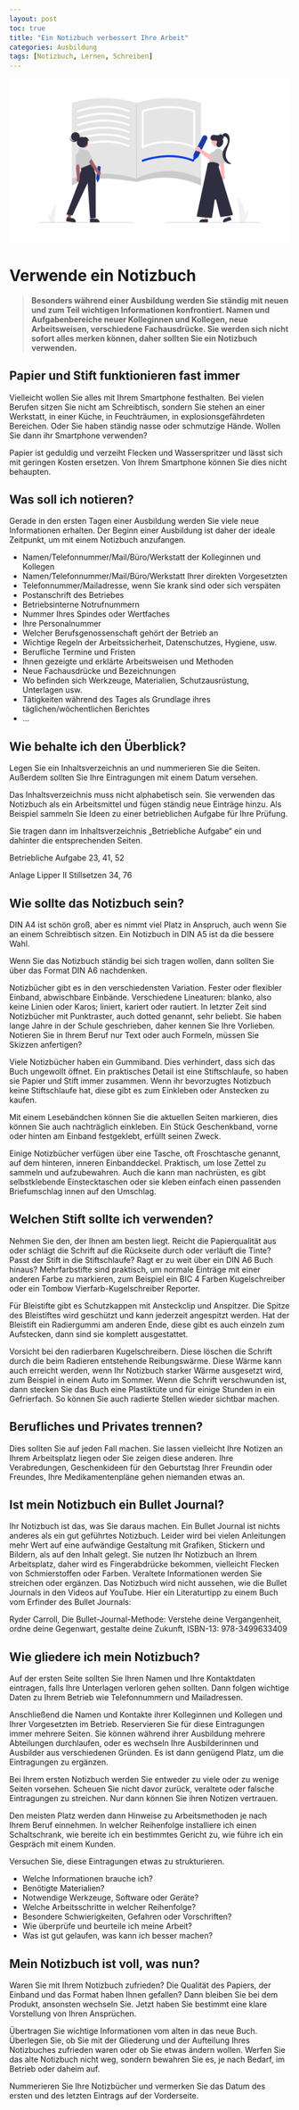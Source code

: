 ```yaml
---
layout: post
toc: true
title: "Ein Notizbuch verbessert Ihre Arbeit"
categories: Ausbildung
tags: [Notizbuch, Lernen, Schreiben]
---
```


![undraw_Blog_post_re_fy5x](https://github.com/GSBildung/gsbildung.github.io/blob/master/undraw_Notebook_re_id0r_k.png?raw=true)

# Verwende ein Notizbuch

> **Besonders während einer Ausbildung werden Sie ständig mit neuen und zum Teil wichtigen Informationen konfrontiert. Namen und Aufgabenbereiche neuer Kolleginnen und Kollegen, neue Arbeitsweisen, verschiedene Fachausdrücke. Sie werden sich nicht sofort alles merken können, daher sollten Sie ein Notizbuch verwenden.**



## Papier und Stift funktionieren fast immer

Vielleicht wollen Sie alles mit Ihrem Smartphone festhalten. Bei vielen Berufen sitzen Sie nicht am Schreibtisch, sondern Sie stehen an einer Werkstatt, in einer Küche, in Feuchträumen, in explosionsgefährdeten Bereichen. Oder Sie haben ständig nasse oder schmutzige Hände. Wollen Sie dann ihr Smartphone verwenden?

Papier ist geduldig und verzeiht Flecken und Wasserspritzer und lässt sich mit geringen Kosten ersetzen. Von Ihrem Smartphone können Sie dies nicht behaupten.



## Was soll ich notieren?

Gerade in den ersten Tagen einer Ausbildung werden Sie viele neue Informationen erhalten. Der Beginn einer Ausbildung ist daher der ideale Zeitpunkt, um mit einem Notizbuch anzufangen.

- Namen/Telefonnummer/Mail/Büro/Werkstatt der Kolleginnen und Kollegen
- Namen/Telefonnummer/Mail/Büro/Werkstatt Ihrer direkten Vorgesetzten
- Telefonnummer/Mailadresse, wenn Sie krank sind oder sich verspäten
- Postanschrift des Betriebes
- Betriebsinterne Notrufnummern
- Nummer Ihres Spindes oder Wertfaches
- Ihre Personalnummer
- Welcher Berufsgenossenschaft gehört der Betrieb an
- Wichtige Regeln der Arbeitssicherheit, Datenschutzes, Hygiene, usw.
- Berufliche Termine und Fristen
- Ihnen gezeigte und erklärte Arbeitsweisen und Methoden
- Neue Fachausdrücke und Bezeichnungen
- Wo befinden sich Werkzeuge, Materialien, Schutzausrüstung, Unterlagen usw.
- Tätigkeiten während des Tages als Grundlage ihres täglichen/wöchentlichen Berichtes
- ...



## Wie behalte ich den Überblick?

Legen Sie ein Inhaltsverzeichnis an und nummerieren Sie die Seiten. Außerdem sollten Sie Ihre Eintragungen mit einem Datum versehen.

Das Inhaltsverzeichnis muss nicht alphabetisch sein. Sie verwenden das Notizbuch als ein Arbeitsmittel und fügen ständig neue Einträge hinzu. Als Beispiel sammeln Sie Ideen  zu einer betrieblichen Aufgabe für Ihre Prüfung.

Sie tragen dann im Inhaltsverzeichnis „Betriebliche Aufgabe“ ein und dahinter die entsprechenden Seiten.

Betriebliche Aufgabe 23, 41, 52

Anlage Lipper II Stillsetzen 34, 76



## Wie sollte das Notizbuch sein?

DIN A4 ist schön groß, aber es nimmt viel Platz in Anspruch, auch wenn Sie an einem Schreibtisch sitzen. Ein Notizbuch in DIN A5 ist da die bessere Wahl.

Wenn Sie das Notizbuch ständig bei sich tragen wollen, dann sollten Sie über das Format DIN A6 nachdenken.

Notizbücher gibt es in den verschiedensten Variation. Fester oder flexibler Einband, abwischbare Einbände. Verschiedene Lineaturen: blanko, also keine Linien oder Karos; liniert, kariert oder rautiert. In letzter Zeit sind Notizbücher mit Punktraster, auch dotted genannt, sehr beliebt. Sie haben lange Jahre in der Schule geschrieben, daher kennen Sie Ihre Vorlieben. Notieren Sie in Ihrem Beruf nur Text oder auch Formeln, müssen Sie Skizzen anfertigen?

Viele Notizbücher haben ein Gummiband. Dies verhindert, dass sich das Buch ungewollt öffnet. Ein praktisches Detail ist eine Stiftschlaufe, so haben sie Papier und Stift immer zusammen. Wenn ihr bevorzugtes Notizbuch keine Stiftschlaufe hat, diese gibt es zum Einkleben oder Anstecken zu kaufen.

Mit einem Lesebändchen können Sie die aktuellen Seiten markieren, dies können Sie auch nachträglich einkleben. Ein Stück Geschenkband, vorne oder hinten am Einband festgeklebt, erfüllt seinen Zweck.

Einige Notizbücher verfügen über eine Tasche, oft Froschtasche genannt, auf dem hinteren, inneren Einbanddeckel. Praktisch, um lose Zettel zu sammeln und aufzubewahren. Auch die kann man nachrüsten, es gibt selbstklebende Einstecktaschen oder sie kleben einfach einen passenden Briefumschlag innen auf den Umschlag.



## Welchen Stift sollte ich verwenden?

Nehmen Sie den, der Ihnen am besten liegt. Reicht die Papierqualität aus oder schlägt die Schrift auf die Rückseite durch oder verläuft die Tinte? Passt der Stift in die Stiftschlaufe? Ragt er zu weit über ein DIN A6 Buch hinaus? Mehrfarbstifte sind praktisch, um normale Einträge mit einer anderen Farbe zu markieren, zum Beispiel ein BIC 4 Farben Kugelschreiber oder ein Tombow Vierfarb-Kugelschreiber Reporter.

Für Bleistifte gibt es Schutzkappen mit Ansteckclip und Anspitzer. Die Spitze des Bleistiftes wird geschützt und kann jederzeit angespitzt werden. Hat der Bleistift ein Radiergummi am anderen Ende, diese gibt es auch einzeln zum Aufstecken, dann sind sie komplett ausgestattet.

Vorsicht bei den radierbaren Kugelschreibern. Diese löschen die Schrift durch die beim Radieren entstehende Reibungswärme. Diese Wärme kann auch erreicht werden, wenn Ihr Notizbuch starker Wärme ausgesetzt wird, zum Beispiel in einem Auto im Sommer. Wenn die Schrift verschwunden ist, dann stecken Sie das Buch eine Plastiktüte und für einige Stunden in ein Gefrierfach. So können Sie auch radierte Stellen wieder sichtbar machen.



## Berufliches und Privates trennen?

Dies sollten Sie auf jeden Fall machen. Sie lassen vielleicht Ihre Notizen an Ihrem Arbeitsplatz liegen oder Sie zeigen diese anderen. Ihre Verabredungen, Geschenkideen für den Geburtstag Ihrer Freundin oder Freundes, Ihre Medikamentenpläne gehen niemanden etwas an.



## Ist mein Notizbuch ein Bullet Journal?

Ihr Notizbuch ist das, was Sie daraus machen. Ein Bullet Journal ist nichts anderes als ein gut geführtes Notizbuch. Leider wird bei vielen Anleitungen mehr Wert auf eine aufwändige Gestaltung mit Grafiken, Stickern und Bildern, als auf den Inhalt gelegt.  Sie nutzen Ihr Notizbuch an Ihrem Arbeitsplatz, daher wird es Fingerabdrücke bekommen, vielleicht Flecken von Schmierstoffen oder Farben. Veraltete Informationen werden Sie streichen oder ergänzen.  Das Notizbuch wird nicht aussehen, wie die Bullet Journals in den Videos auf YouTube. Hier ein Literaturtipp zu einem Buch vom Erfinder des Bullet Journals:

 Ryder Carroll, Die Bullet-Journal-Methode: Verstehe deine Vergangenheit, ordne deine Gegenwart, gestalte deine Zukunft, ISBN-13: 978-3499633409



## Wie gliedere ich mein Notizbuch?

Auf der ersten Seite sollten Sie Ihren Namen und Ihre Kontaktdaten eintragen, falls Ihre Unterlagen verloren gehen sollten. Dann folgen wichtige Daten zu Ihrem Betrieb wie Telefonnummern und Mailadressen.

Anschließend die Namen und Kontakte ihrer Kolleginnen und Kollegen und Ihrer Vorgesetzten im Betrieb. Reservieren Sie für diese Eintragungen immer mehrere Seiten. Sie können während ihrer Ausbildung mehrere Abteilungen durchlaufen, oder es wechseln Ihre Ausbilderinnen und Ausbilder aus verschiedenen Gründen. Es ist dann genügend Platz, um die Eintragungen zu ergänzen.

Bei Ihrem ersten Notizbuch werden Sie entweder zu viele oder zu wenige Seiten vorsehen. Scheuen Sie nicht davor zurück, veraltete oder falsche Eintragungen zu streichen. Nur dann können Sie ihren Notizen vertrauen.

Den meisten Platz werden dann Hinweise zu Arbeitsmethoden je nach Ihrem Beruf einnehmen. In welcher Reihenfolge installiere ich einen Schaltschrank, wie bereite ich ein bestimmtes Gericht zu, wie führe ich ein Gespräch mit einem Kunden.

Versuchen Sie, diese Eintragungen etwas zu strukturieren.

- Welche Informationen brauche ich?
- Benötigte Materialien?
- Notwendige Werkzeuge, Software oder Geräte?
- Welche Arbeitsschritte in welcher Reihenfolge?
- Besondere Schwierigkeiten, Gefahren oder Vorschriften?
- Wie überprüfe und beurteile ich meine Arbeit?
- Was ist gut gelaufen, was kann ich besser machen?



## Mein Notizbuch ist voll, was nun?

Waren Sie mit Ihrem Notizbuch zufrieden? Die Qualität des Papiers, der Einband und das Format haben Ihnen gefallen? Dann bleiben Sie bei dem Produkt, ansonsten wechseln Sie. Jetzt haben Sie bestimmt eine klare Vorstellung von Ihren Ansprüchen.

Übertragen Sie wichtige Informationen vom alten in das neue Buch. Überlegen Sie, ob Sie mit der Gliederung und der Aufteilung Ihres Notizbuches zufrieden waren oder ob Sie etwas ändern wollen. Werfen Sie das alte Notizbuch nicht weg, sondern bewahren Sie es, je nach Bedarf, im Betrieb oder daheim auf. 

Nummerieren Sie Ihre Notizbücher und vermerken Sie das Datum des ersten und des letzten Eintrags auf der Vorderseite.



